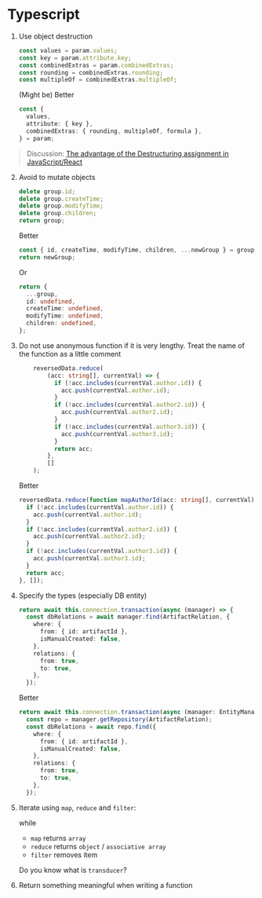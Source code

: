 # Typescript

1.  Use object destruction

    ```typescript
    const values = param.values;
    const key = param.attribute.key;
    const combinedExtras = param.combinedExtras;
    const rounding = combinedExtras.rounding;
    const multipleOf = combinedExtras.multipleOf;
    ```

    (Might be) Better

    ```typescript
    const {
      values,
      attribute: { key },
      combinedExtras: { rounding, multipleOf, formula },
    } = param;
    ```

> Discussion: [The advantage of the Destructuring assignment in JavaScript/React](https://medium.com/@valentinemaillard1/the-advantage-of-the-destructuring-assignment-in-javascript-react-d4868ad42871 "https://medium.com/@valentinemaillard1/the-advantage-of-the-destructuring-assignment-in-javascript-react-d4868ad42871")

2.  Avoid to mutate objects

    ```typescript
    delete group.id;
    delete group.createTime;
    delete group.modifyTime;
    delete group.children;
    return group;
    ```

    Better

    ```typescript
    const { id, createTime, modifyTime, children, ...newGroup } = group;
    return newGroup;
    ```

    Or

    ```typescript
    return {
      ...group,
      id: undefined,
      createTime: undefined,
      modifyTime: undefined,
      children: undefined,
    };
    ```

3.  Do not use anonymous function if it is very lengthy.
    Treat the name of the function as a little comment

    ```typescript
        reversedData.reduce(
            (acc: string[], currentVal) => {
              if (!acc.includes(currentVal.author.id)) {
                acc.push(currentVal.author.id);
              }
              if (!acc.includes(currentVal.author2.id)) {
                acc.push(currentVal.author2.id);
              }
              if (!acc.includes(currentVal.author3.id)) {
                acc.push(currentVal.author3.id);
              }
              return acc;
            },
            []
        );
    ```

    Better

    ```typescript
    reversedData.reduce(function mapAuthorId(acc: string[], currentVal) {
      if (!acc.includes(currentVal.author.id)) {
        acc.push(currentVal.author.id);
      }
      if (!acc.includes(currentVal.author2.id)) {
        acc.push(currentVal.author2.id);
      }
      if (!acc.includes(currentVal.author3.id)) {
        acc.push(currentVal.author3.id);
      }
      return acc;
    }, []);
    ```

4.  Specify the types (especially DB entity)

    ```typescript
    return await this.connection.transaction(async (manager) => {
      const dbRelations = await manager.find(ArtifactRelation, {
        where: {
          from: { id: artifactId },
          isManualCreated: false,
        },
        relations: {
          from: true,
          to: true,
        },
      });
    ```

    Better

    ```typescript
    return await this.connection.transaction(async (manager: EntityManager) => {
      const repo = manager.getRepository(ArtifactRelation);
      const dbRelations = await repo.find({
        where: {
          from: { id: artifactId },
          isManualCreated: false,
        },
        relations: {
          from: true,
          to: true,
        },
      });
    ```

5.  Iterate using `map`, `reduce` and `filter`:

    while

    - `map` returns `array`
    - `reduce` returns `object` / `associative array`
    - `filter` removes item

    Do you know what is `transducer`?

6.  Return something meaningful when writing a function
